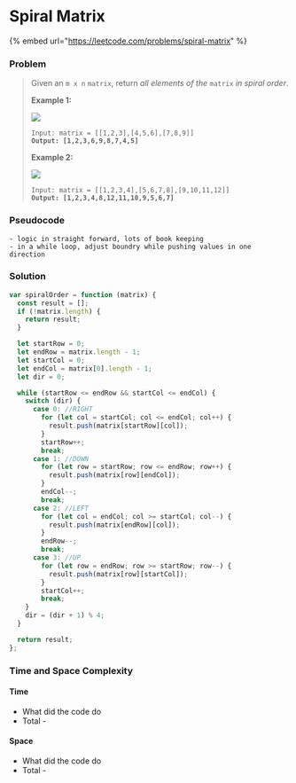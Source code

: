 # Spiral Matrix

{% embed url="https://leetcode.com/problems/spiral-matrix" %}

### Problem

> Given an `m x n` `matrix`, return _all elements of the_ `matrix` _in spiral order_.
>
> &#x20;
>
> **Example 1:**
>
> ![](https://assets.leetcode.com/uploads/2020/11/13/spiral1.jpg)
>
> <pre><code>Input: matrix = [[1,2,3],[4,5,6],[7,8,9]]
> <strong>Output: [1,2,3,6,9,8,7,4,5]</strong></code></pre>
>
> **Example 2:**
>
> ![](https://assets.leetcode.com/uploads/2020/11/13/spiral.jpg)
>
> <pre><code>Input: matrix = [[1,2,3,4],[5,6,7,8],[9,10,11,12]]
> <strong>Output: [1,2,3,4,8,12,11,10,9,5,6,7]</strong></code></pre>
>
>

### Pseudocode

```
- logic in straight forward, lots of book keeping
- in a while loop, adjust boundry while pushing values in one direction
```

### Solution

```javascript
var spiralOrder = function (matrix) {
  const result = [];
  if (!matrix.length) {
    return result;
  }

  let startRow = 0;
  let endRow = matrix.length - 1;
  let startCol = 0;
  let endCol = matrix[0].length - 1;
  let dir = 0;

  while (startRow <= endRow && startCol <= endCol) {
    switch (dir) {
      case 0: //RIGHT
        for (let col = startCol; col <= endCol; col++) {
          result.push(matrix[startRow][col]);
        }
        startRow++;
        break;
      case 1: //DOWN
        for (let row = startRow; row <= endRow; row++) {
          result.push(matrix[row][endCol]);
        }
        endCol--;
        break;
      case 2: //LEFT
        for (let col = endCol; col >= startCol; col--) {
          result.push(matrix[endRow][col]);
        }
        endRow--;
        break;
      case 3: //UP
        for (let row = endRow; row >= startRow; row--) {
          result.push(matrix[row][startCol]);
        }
        startCol++;
        break;
    }
    dir = (dir + 1) % 4;
  }

  return result;
};
```

### Time and Space Complexity

#### Time

* What did the code do
* Total -

#### Space

* What did the code do
* Total -
